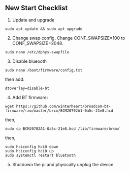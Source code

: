 ## New Start Checklist

1. Update and upgrade
```
sudo apt update && sudo apt upgrade
```
2. Change swap config. Change  CONF_SWAPSIZE=100 to CONF_SWAPSIZE=2048.
```
sudo nano /etc/dphys-swapfile
```
3. Disable blueooth
```
sudo nano /boot/firmware/config.txt
```
then add: 
```
dtoverlay=disable-bt
```
4. Add BT firmware:
```
wget https://github.com/winterheart/broadcom-bt-firmware/raw/master/brcm/BCM20702A1-0a5c-21e8.hcd
```
then,
```
sudo cp BCM20702A1-0a5c-21e8.hcd /lib/firmware/brcm/
```
then,
```
sudo hciconfig hci0 down
sudo hciconfig hci0 up
sudo systemctl restart bluetooth
```
5. Shutdown the pi and physically unplug the device

